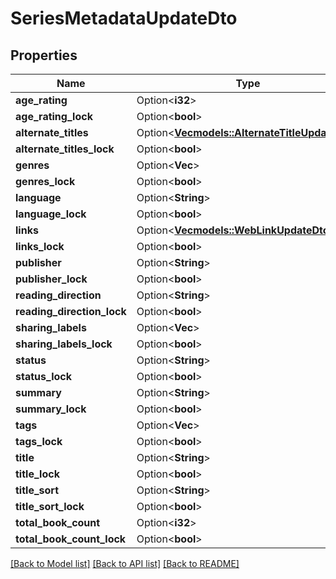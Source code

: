 # SeriesMetadataUpdateDto

## Properties

Name | Type | Description | Notes
------------ | ------------- | ------------- | -------------
**age_rating** | Option<**i32**> |  | [optional]
**age_rating_lock** | Option<**bool**> |  | [optional]
**alternate_titles** | Option<[**Vec<models::AlternateTitleUpdateDto>**](AlternateTitleUpdateDto.md)> |  | [optional]
**alternate_titles_lock** | Option<**bool**> |  | [optional]
**genres** | Option<**Vec<String>**> |  | [optional]
**genres_lock** | Option<**bool**> |  | [optional]
**language** | Option<**String**> |  | [optional]
**language_lock** | Option<**bool**> |  | [optional]
**links** | Option<[**Vec<models::WebLinkUpdateDto>**](WebLinkUpdateDto.md)> |  | [optional]
**links_lock** | Option<**bool**> |  | [optional]
**publisher** | Option<**String**> |  | [optional]
**publisher_lock** | Option<**bool**> |  | [optional]
**reading_direction** | Option<**String**> |  | [optional]
**reading_direction_lock** | Option<**bool**> |  | [optional]
**sharing_labels** | Option<**Vec<String>**> |  | [optional]
**sharing_labels_lock** | Option<**bool**> |  | [optional]
**status** | Option<**String**> |  | [optional]
**status_lock** | Option<**bool**> |  | [optional]
**summary** | Option<**String**> |  | [optional]
**summary_lock** | Option<**bool**> |  | [optional]
**tags** | Option<**Vec<String>**> |  | [optional]
**tags_lock** | Option<**bool**> |  | [optional]
**title** | Option<**String**> |  | [optional]
**title_lock** | Option<**bool**> |  | [optional]
**title_sort** | Option<**String**> |  | [optional]
**title_sort_lock** | Option<**bool**> |  | [optional]
**total_book_count** | Option<**i32**> |  | [optional]
**total_book_count_lock** | Option<**bool**> |  | [optional]

[[Back to Model list]](../README.md#documentation-for-models) [[Back to API list]](../README.md#documentation-for-api-endpoints) [[Back to README]](../README.md)


